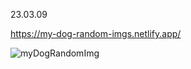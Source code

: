 23.03.09

https://my-dog-random-imgs.netlify.app/

![myDogRandomImg](https://github.com/Ellie998/myDogImages/assets/89681100/6360f544-6e81-4072-a709-e74dfc2d0cb4)
